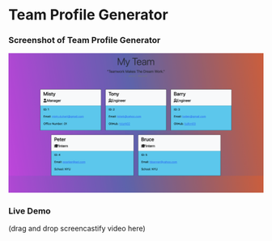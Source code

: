 # Team Profile Generator











### Screenshot of Team Profile Generator
![](./dist/images/Screen%20Shot%202022-05-09%20at%202.05.15%20PM.png)

### Live Demo
(drag and drop screencastify video here)